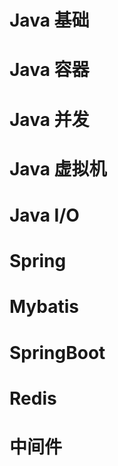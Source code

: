 # Java 基础

# Java 容器

# Java 并发

# Java 虚拟机

# Java I/O

# Spring

# Mybatis

# SpringBoot

# Redis

# 中间件